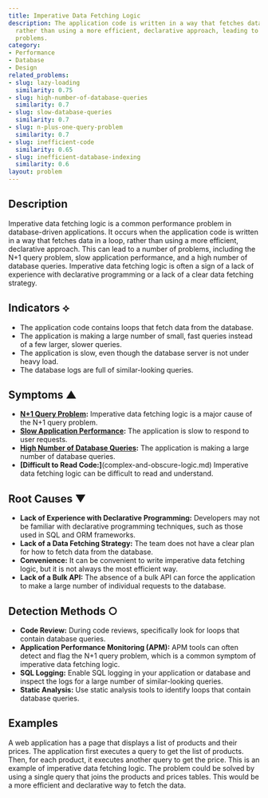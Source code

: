 ```yaml
---
title: Imperative Data Fetching Logic
description: The application code is written in a way that fetches data in a loop,
  rather than using a more efficient, declarative approach, leading to performance
  problems.
category:
- Performance
- Database
- Design
related_problems:
- slug: lazy-loading
  similarity: 0.75
- slug: high-number-of-database-queries
  similarity: 0.7
- slug: slow-database-queries
  similarity: 0.7
- slug: n-plus-one-query-problem
  similarity: 0.7
- slug: inefficient-code
  similarity: 0.65
- slug: inefficient-database-indexing
  similarity: 0.6
layout: problem
---
```


## Description
Imperative data fetching logic is a common performance problem in database-driven applications. It occurs when the application code is written in a way that fetches data in a loop, rather than using a more efficient, declarative approach. This can lead to a number of problems, including the N+1 query problem, slow application performance, and a high number of database queries. Imperative data fetching logic is often a sign of a lack of experience with declarative programming or a lack of a clear data fetching strategy.

## Indicators ⟡
- The application code contains loops that fetch data from the database.
- The application is making a large number of small, fast queries instead of a few larger, slower queries.
- The application is slow, even though the database server is not under heavy load.
- The database logs are full of similar-looking queries.

## Symptoms ▲
- **[N+1 Query Problem](n-plus-one-query-problem.md):** Imperative data fetching logic is a major cause of the N+1 query problem.
- **[Slow Application Performance](slow-application-performance.md):** The application is slow to respond to user requests.
- **[High Number of Database Queries](high-number-of-database-queries.md):** The application is making a large number of database queries.
- **[Difficult to Read Code:]**(complex-and-obscure-logic.md) Imperative data fetching logic can be difficult to read and understand.

## Root Causes ▼
- **Lack of Experience with Declarative Programming:** Developers may not be familiar with declarative programming techniques, such as those used in SQL and ORM frameworks.
- **Lack of a Data Fetching Strategy:** The team does not have a clear plan for how to fetch data from the database.
- **Convenience:** It can be convenient to write imperative data fetching logic, but it is not always the most efficient way.
- **Lack of a Bulk API:** The absence of a bulk API can force the application to make a large number of individual requests to the database.

## Detection Methods ○
- **Code Review:** During code reviews, specifically look for loops that contain database queries.
- **Application Performance Monitoring (APM):** APM tools can often detect and flag the N+1 query problem, which is a common symptom of imperative data fetching logic.
- **SQL Logging:** Enable SQL logging in your application or database and inspect the logs for a large number of similar-looking queries.
- **Static Analysis:** Use static analysis tools to identify loops that contain database queries.

## Examples
A web application has a page that displays a list of products and their prices. The application first executes a query to get the list of products. Then, for each product, it executes another query to get the price. This is an example of imperative data fetching logic. The problem could be solved by using a single query that joins the products and prices tables. This would be a more efficient and declarative way to fetch the data.
